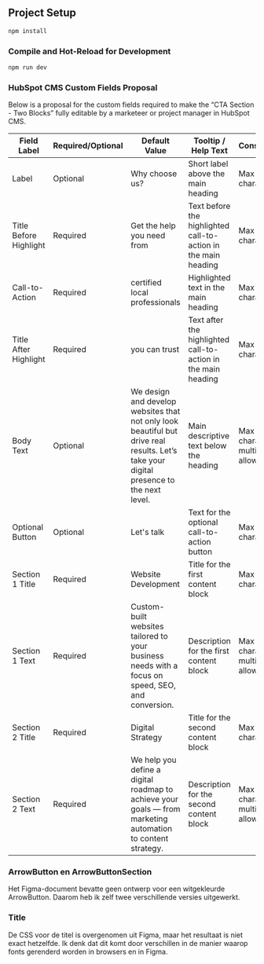 ## Project Setup

```sh
npm install
```

### Compile and Hot-Reload for Development

```sh
npm run dev
```

### HubSpot CMS Custom Fields Proposal

Below is a proposal for the custom fields required to make the “CTA Section - Two Blocks” fully editable by a marketeer or project manager in HubSpot CMS.

| Field Label                | Required/Optional | Default Value                                      | Tooltip / Help Text                                               | Constraints                                  |
|----------------------------|-------------------|----------------------------------------------------|-------------------------------------------------------------------|----------------------------------------------|
| Label                      | Optional          | Why choose us?                                     | Short label above the main heading                                | Max 50 characters                            |
| Title Before Highlight     | Required          | Get the help you need from                         | Text before the highlighted call-to-action in the main heading    | Max 100 characters                           |
| Call-to-Action             | Required          | certified local professionals                      | Highlighted text in the main heading                              | Max 60 characters                            |
| Title After Highlight      | Required          | you can trust                                      | Text after the highlighted call-to-action in the main heading     | Max 100 characters                           |
| Body Text                  | Optional          | We design and develop websites that not only look beautiful but drive real results. Let’s take your digital presence to the next level. | Main descriptive text below the heading                           | Max 300 characters, multiline allowed        |
| Optional Button            | Optional          | Let's talk                                         | Text for the optional call-to-action button                       | Max 30 characters                            |
| Section 1 Title            | Required          | Website Development                                | Title for the first content block                                 | Max 60 characters                            |
| Section 1 Text             | Required          | Custom-built websites tailored to your business needs with a focus on speed, SEO, and conversion. | Description for the first content block                           | Max 200 characters, multiline allowed        |
| Section 2 Title            | Required          | Digital Strategy                                   | Title for the second content block                                | Max 60 characters                            |
| Section 2 Text             | Required          | We help you define a digital roadmap to achieve your goals — from marketing automation to content strategy. | Description for the second content block                          | Max 200 characters, multiline allowed        |


### ArrowButton en ArrowButtonSection

Het Figma-document bevatte geen ontwerp voor een witgekleurde ArrowButton. Daarom heb ik zelf twee verschillende versies uitgewerkt.

### Title

De CSS voor de titel is overgenomen uit Figma, maar het resultaat is niet exact hetzelfde. Ik denk dat dit komt door verschillen in de manier waarop fonts gerenderd worden in browsers en in Figma.